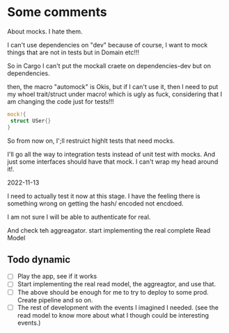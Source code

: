 # Some comments

About mocks. I hate them.

I can't use dependencies on "dev" because of course, I want to mock
things that are not in tests but in Domain etc!!!

So in Cargo I can't put the mockall craete on dependencies-dev but on dependencies.

then, the macro  "automock" is Okis, but if I can't use it, then I need
to put my whoel trait/struct under macro! which is ugly as fuck, considering
that I am changing the code just for tests!!!

```rust
mock!{ 
 struct USer{}
}
```

So from now on, I';ll restruict highlt tests that  need mocks.

I'll go all the way to integration tests instead of unit test with mocks.
And just some interfaces should have that mock. I can't wrap my head around it!.


2022-11-13

I need to actually test it now at this stage.
I have the feeling there is something wrong on getting the hash/ encoded not encdoed.

I am not sure I will be able to authenticate for real.

And check teh aggreagator. start implementing the real complete Read Model

## Todo dynamic

- [ ] Play the app, see if it works
- [ ] Start implementing the real read model, the aggreagtor, and use that.
- [ ] The above should be enough for me to try to deploy to some prod. Create pipeline and so on.
- [ ] The rest of development with the events I imagined I needed. (see the read model to know more about what
  I though could be interesting events.)
